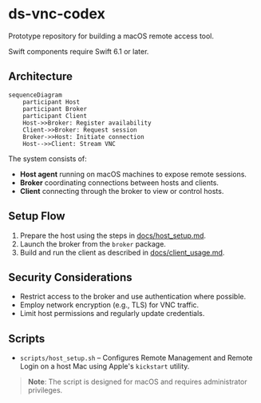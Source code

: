 # ds-vnc-codex

Prototype repository for building a macOS remote access tool.

Swift components require Swift 6.1 or later.

## Architecture

```mermaid
sequenceDiagram
    participant Host
    participant Broker
    participant Client
    Host->>Broker: Register availability
    Client->>Broker: Request session
    Broker->>Host: Initiate connection
    Host-->>Client: Stream VNC
```

The system consists of:

- **Host agent** running on macOS machines to expose remote sessions.
- **Broker** coordinating connections between hosts and clients.
- **Client** connecting through the broker to view or control hosts.

## Setup Flow

1. Prepare the host using the steps in [docs/host_setup.md](docs/host_setup.md).
2. Launch the broker from the `broker` package.
3. Build and run the client as described in [docs/client_usage.md](docs/client_usage.md).

## Security Considerations

- Restrict access to the broker and use authentication where possible.
- Employ network encryption (e.g., TLS) for VNC traffic.
- Limit host permissions and regularly update credentials.

## Scripts

- `scripts/host_setup.sh` – Configures Remote Management and Remote Login on a host Mac using Apple's `kickstart` utility.

> **Note**: The script is designed for macOS and requires administrator privileges.
